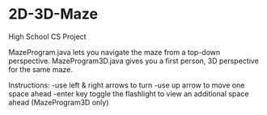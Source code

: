 # 2D-3D-Maze

High School CS Project

MazeProgram.java lets you navigate the maze from a top-down perspective.
MazeProgram3D.java gives you a first person, 3D perspective for the same maze.

Instructions:
-use left & right arrows to turn
-use up arrow to move one space ahead
-enter key toggle the flashlight to view an additional space ahead (MazeProgram3D only)
